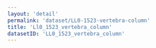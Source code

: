 ```yaml
---
layout: 'detail'
permalink: 'dataset/LL0-1523-vertebra-column'
title: 'Ll0_1523_vertebra_column'
datasetID: 'LL0_1523_vertebra_column'
---
```

